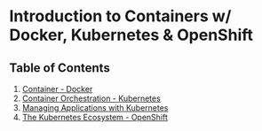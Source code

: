 # Introduction to Containers w/ Docker, Kubernetes & OpenShift

## Table of Contents
1. [Container - Docker](./docker_overview.md)
2. [Container Orchestration - Kubernetes](./kubernetes_overview.md)
3. [Managing Applications with Kubernetes](./kubernetes_management.md)
4. [The Kubernetes Ecosystem - OpenShift](./openShift_overview.md)
